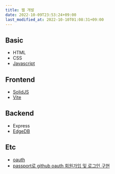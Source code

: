 ```yaml
---
title: 웹 개발
date: 2022-10-09T23:53:24+09:00
last_modified_at: 2022-10-10T01:08:31+09:00
---
```

## Basic
- HTML
- CSS
- [Javascript](Javascript.md)

## Frontend
- [SolidJS](SolidJS.md)
- [Vite](Vite.md)
## Backend
- Express
- [EdgeDB](EdgeDB.md)
## Etc
- [oauth](oauth.md)
- [passport로 github oauth 회원가입 및 로그인 구현](passport로%20github%20oauth%20회원가입%20및%20로그인%20구현.md)